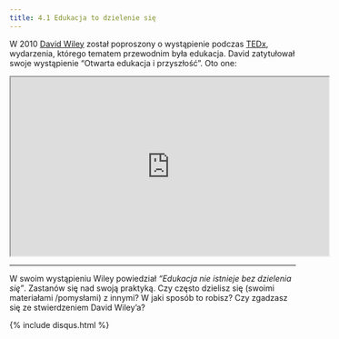 ```yaml
---
title: 4.1 Edukacja to dzielenie się
---
```


W 2010 [David Wiley][1] został poproszony o wystąpienie podczas [TEDx][2], wydarzenia, którego tematem przewodnim była edukacja. David zatytułował swoje wystąpienie “Otwarta edukacja i przyszłość”. Oto one: 


<iframe height="315" src="https://www.youtube.com/embed/Rb0syrgsH6M" width="560"></iframe>


----------
W swoim wystąpieniu Wiley powiedział *“Edukacja nie istnieje bez dzielenia się”*. Zastanów się nad swoją praktyką. Czy często dzielisz się (swoimi materiałami /pomysłami) z innymi? W jaki sposób to robisz? Czy zgadzasz się ze stwierdzeniem David Wiley’a?


  [1]: https://twitter.com/opencontent
  [2]: https://www.ted.com/tedx/events
{% include disqus.html %}
